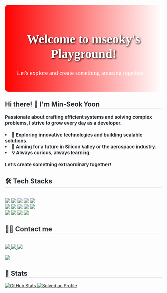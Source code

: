 <head>
    <link href="https://fonts.googleapis.com/css2?family=Sawarabi+Mincho&display=swap" rel="stylesheet">
</head>
<body>
    <div align="center" style="position: relative; background: linear-gradient(to right, #fe0101, #ffffff); color: #ffffff; padding: 30px; border-radius: 10px;">
        <h1 style="font-size: 2.5rem; font-family: 'Sawarabi Mincho', serif; text-shadow: 2px 2px 5px #000;">
            Welcome to mseoky's Playground!
        </h1>
        <p style="font-size: 1.2rem; font-family: 'Sawarabi Mincho', serif; margin-top: 10px;">
            Let's explore and create something amazing together. 🚀
        </p>
    </div>
</body>

<div style="text-align: left;">
    <h2 style="border-bottom: 1px solid #d8dee4; color: #282d33;"> Hi there! 👋 I'm Min-Seok Yoon </h2>  
    <div style="font-weight: 700; font-size: 15px; text-align: left; color: #282d33;">
        Passionate about crafting efficient systems and solving complex problems, I strive to grow every day as a developer.
        <br><br>
        <li>🚀 Exploring innovative technologies and building scalable solutions.</li>
        <li>🎯 Aiming for a future in Silicon Valley or the aerospace industry.</li>
        <li>💡 Always curious, always learning.</li>
        <br>
        Let’s create something extraordinary together!
    </div>
</div>

<div style="text-align: left;">
    <h2 style="border-bottom: 1px solid #d8dee4; color: #282d33;"> 🛠️ Tech Stacks </h2>
    <br>
    <div style="text-align: left;">
        <img src="https://img.shields.io/badge/C-A8B9CC?style=for-the-badge&logo=C&logoColor=white">
        <img src="https://img.shields.io/badge/C++-00599C?style=for-the-badge&logo=C%2B%2B&logoColor=white">
        <img src="https://img.shields.io/badge/CSS3-1572B6?style=for-the-badge&logo=CSS3&logoColor=white">
        <img src="https://img.shields.io/badge/Discord-5865F2?style=for-the-badge&logo=Discord&logoColor=white">
        <img src="https://img.shields.io/badge/Git-F05032?style=for-the-badge&logo=Git&logoColor=white">
        <br>
        <img src="https://img.shields.io/badge/Github-181717?style=for-the-badge&logo=Github&logoColor=white">
        <img src="https://img.shields.io/badge/HTML5-E34F26?style=for-the-badge&logo=HTML5&logoColor=white">
        <img src="https://img.shields.io/badge/Java-007396?style=for-the-badge&logo=Java&logoColor=white">
        <img src="https://img.shields.io/badge/Javascript-F7DF1E?style=for-the-badge&logo=Javascript&logoColor=white">
        <img src="https://img.shields.io/badge/Linux-FCC624?style=for-the-badge&logo=Linux&logoColor=white">
        <br>
        <img src="https://img.shields.io/badge/MySQL-4479A1?style=for-the-badge&logo=MySQL&logoColor=white">
        <img src="https://img.shields.io/badge/Node.js-339933?style=for-the-badge&logo=Node.js&logoColor=white">
        <img src="https://img.shields.io/badge/Notion-000000?style=for-the-badge&logo=Notion&logoColor=white">
        <img src="https://img.shields.io/badge/Python-3776AB?style=for-the-badge&logo=Python&logoColor=white">
    </div>
</div>

<div style="text-align: left;">
    <h2 style="border-bottom: 1px solid #d8dee4; color: #282d33;"> 🧑‍💻 Contact me </h2>
    <br>
    <div style="text-align: left;">
        <a href="https://www.instagram.com/mseoky/">
            <img src="https://img.shields.io/badge/Instagram-E4405F?style=for-the-badge&logo=Instagram&logoColor=white&link=https://www.instagram.com/mseoky/">
        </a>
        <a href="https://www.notion.so/c357705e602342d2bb4bffa5934530d3?pvs=4">
            <img src="https://img.shields.io/badge/Notion-000000?style=for-the-badge&logo=Notion&logoColor=white&link=https://www.notion.so/c357705e602342d2bb4bffa5934530d3?pvs=4">
        </a>
        <a href="mailto:0620yms@gmail.com">
            <img src="https://img.shields.io/badge/Gmail-EA4335?style=for-the-badge&logo=Gmail&logoColor=white&link=mailto:0620yms@gmail.com">
        </a>
    </div>
    <br>
    <div style="text-align: left;">
        <a href="https://hits.seeyoufarm.com">
            <img src="https://hits.seeyoufarm.com/api/count/incr/badge.svg?url=https%3A%2F%2Fgithub.com%2Fmseoky%2F&count_bg=%23000000&title_bg=%23000000&icon=github.svg&icon_color=%23FFFFFF&title=GitHub&edge_flat=false"/>
        </a>
    </div>
</div>

<div style="text-align: left;">
    <h2 style="border-bottom: 1px solid #d8dee4; color: #282d33;"> 🏅 Stats </h2>
    <div style="text-align: left;">
        <!-- GitHub Stats -->
        <a href="https://github.com/mseoky">
            <img src="https://github-readme-stats.vercel.app/api?username=mseoky&show_icons=true&theme=radical" alt="GitHub Stats">
        </a>
        <!-- Solved.ac Profile -->
        <a href="https://solved.ac/mseoky">
            <img src="http://mazassumnida.wtf/api/v2/generate_badge?boj=mseoky" alt="Solved.ac Profile">
        </a>
    </div>
</div>
